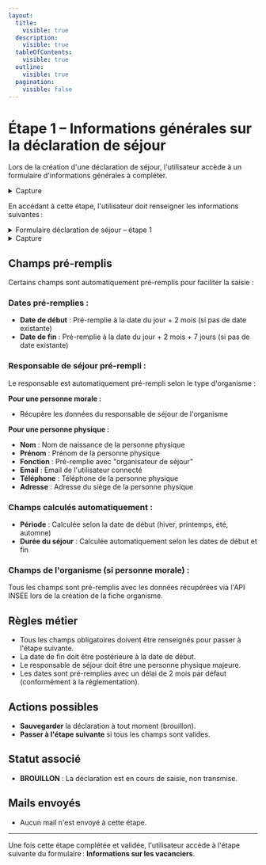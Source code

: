 ```yaml
---
layout:
  title:
    visible: true
  description:
    visible: true
  tableOfContents:
    visible: true
  outline:
    visible: true
  pagination:
    visible: false
---
```


# Étape 1 – Informations générales sur la déclaration de séjour

Lors de la création d'une déclaration de séjour, l'utilisateur accède à un formulaire d'informations générales à compléter.

<details>
<summary>Capture</summary>

<figure><img src="../../../.gitbook/assets/a-chosen-soul-radulW4SHhA-unsplash.jpg" alt=""><figcaption></figcaption></figure>

</details>

En accédant à cette étape, l'utilisateur doit renseigner les informations suivantes :

<details>
<summary>Formulaire déclaration de séjour – étape 1</summary>

{% include "../../../.gitbook/includes/formulaire-declaration-sejour-etape-1.md" %}

</details>

<details>
<summary>Capture</summary>

<figure><img src="../../../.gitbook/assets/PLACEHOLDER_CAPTURE_2.png" alt=""><figcaption></figcaption></figure>

</details>

## Champs pré-remplis

Certains champs sont automatiquement pré-remplis pour faciliter la saisie :

### **Dates pré-remplies :**
- **Date de début** : Pré-remplie à la date du jour + 2 mois (si pas de date existante)
- **Date de fin** : Pré-remplie à la date du jour + 2 mois + 7 jours (si pas de date existante)

### **Responsable de séjour pré-rempli :**
Le responsable est automatiquement pré-rempli selon le type d'organisme :

**Pour une personne morale :**
- Récupère les données du responsable de séjour de l'organisme

**Pour une personne physique :**
- **Nom** : Nom de naissance de la personne physique
- **Prénom** : Prénom de la personne physique  
- **Fonction** : Pré-remplie avec "organisateur de séjour"
- **Email** : Email de l'utilisateur connecté
- **Téléphone** : Téléphone de la personne physique
- **Adresse** : Adresse du siège de la personne physique

### **Champs calculés automatiquement :**
- **Période** : Calculée selon la date de début (hiver, printemps, été, automne)
- **Durée du séjour** : Calculée automatiquement selon les dates de début et fin

### **Champs de l'organisme (si personne morale) :**
Tous les champs sont pré-remplis avec les données récupérées via l'API INSEE lors de la création de la fiche organisme.

## Règles métier

- Tous les champs obligatoires doivent être renseignés pour passer à l'étape suivante.
- La date de fin doit être postérieure à la date de début.
- Le responsable de séjour doit être une personne physique majeure.
- Les dates sont pré-remplies avec un délai de 2 mois par défaut (conformément à la réglementation).

## Actions possibles

- **Sauvegarder** la déclaration à tout moment (brouillon).
- **Passer à l'étape suivante** si tous les champs sont valides.

## Statut associé

- **BROUILLON** : La déclaration est en cours de saisie, non transmise.

## Mails envoyés

- Aucun mail n'est envoyé à cette étape.

---

Une fois cette étape complétée et validée, l'utilisateur accède à l'étape suivante du formulaire : **Informations sur les vacanciers**. 